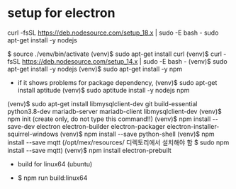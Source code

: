 
# setup for electron

curl -fsSL https://deb.nodesource.com/setup_18.x | sudo -E bash -
sudo apt-get install -y nodejs

$ source ./venv/bin/activate
(venv)$ sudo apt-get install curl
(venv)$ curl -fsSL https://deb.nodesource.com/setup_14.x | sudo -E bash -
(venv)$ sudo apt-get install -y nodejs 
(venv)$ sudo apt-get install -y npm

* if it shows problems for package dependency,
(venv)$ sudo apt-get install aptitude
(venv)$ sudo aptitude install -y nodejs npm

(venv)$ sudo apt-get install libmysqlclient-dev git build-essential python3.8-dev mariadb-server mariadb-client libmysqlclient-dev
(venv)$ npm init (create only, do not type this command!!)
(venv)$ npm install --save-dev electron electron-builder electron-packager electron-installer-squirrel-windows
(venv)$ npm install --save python-shell
(venv)$ npm install --save mqtt (/opt/mex/resources/ 디렉토리에서 설치해야 함 $ sudo npm install --save mqtt)
(venv)$ npm install electron-prebuilt


* build for linux64 (ubuntu)
- $ npm run build:linux64